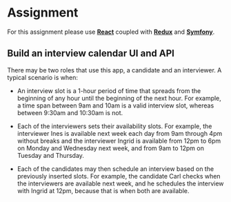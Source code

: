 # Assignment

For this assignment please use [**React**](https://reactjs.org/) coupled with [**Redux**](https://redux.js.org/) and [**Symfony**](https://symfony.com/).

## Build an interview calendar UI and API
There may be two roles that use this app, a candidate and an interviewer. A typical scenario is when:

- An interview slot is a 1-hour period of time that spreads from the beginning of any hour until the beginning of the next hour. For example, a time span between 9am and 10am is a valid interview slot, whereas between 9:30am and 10:30am is not.
  
- Each of the interviewers sets their availability slots. For example, the interviewer Ines is available next week each day from 9am through 4pm without breaks and the interviewer Ingrid is available from 12pm to 6pm on Monday and Wednesday next week, and from 9am to 12pm on Tuesday and Thursday.

- Each of the candidates may then schedule an interview based on the previously inserted slots. For example, the candidate Carl checks when the interviewers are available next week, and he schedules the interview with Ingrid at 12pm, because that is when both are available.
  